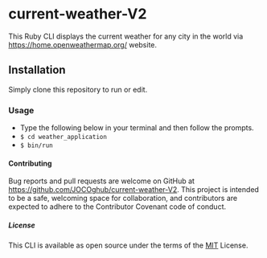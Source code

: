 # current-weather-V2
This Ruby CLI displays the current weather for any city in the world via https://home.openweathermap.org/ website.

## Installation
Simply clone this repository to run or edit.

### Usage
* Type the following below in your terminal and then follow the prompts.
* ```$ cd weather_application```
* ```$ bin/run```

#### Contributing
Bug reports and pull requests are welcome on GitHub at https://github.com/JOCOghub/current-weather-V2. This project is intended to be a safe, welcoming space for collaboration, and contributors are expected to adhere to the Contributor Covenant code of conduct.

##### License
This CLI is available as open source under the terms of the [MIT](https://opensource.org/licenses/MIT) License.